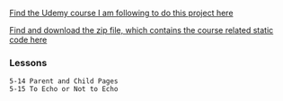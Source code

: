 [Find the Udemy course I am following to do this project here](https://www.udemy.com/become-a-wordpress-developer-php-javascript/)

[Find and download the zip file, which contains the course related static code here](https://github.com/LearnWebCode/university-static)

### Lessons
    5-14 Parent and Child Pages
    5-15 To Echo or Not to Echo

